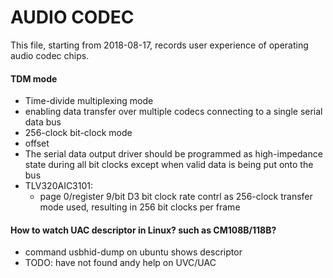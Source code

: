 # AUDIO CODEC
This file, starting from 2018-08-17, records user experience of operating audio codec chips.
#### TDM mode
* Time-divide multiplexing mode
* enabling data transfer over multiple codecs connecting to a single serial data bus
* 256-clock bit-clock mode
* offset
* The serial data output driver should be programmed as high-impedance state during all bit clocks except when valid data is being put onto the bus
* TLV320AIC3101: 
  * page 0/register 9/bit D3 bit clock rate contrl as 256-clock transfer mode used, resulting in 256 bit clocks per frame
#### How to watch UAC descriptor in Linux? such as CM108B/118B?
* command usbhid-dump on ubuntu shows descriptor
* TODO: have not found andy help on UVC/UAC
